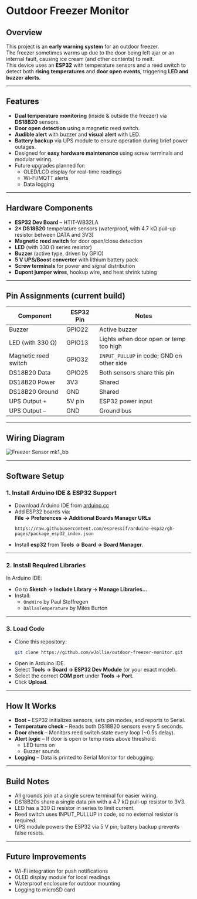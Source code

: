 # Outdoor Freezer Monitor

## Overview
This project is an **early warning system** for an outdoor freezer.  
The freezer sometimes warms up due to the door being left ajar or an internal fault, causing ice cream (and other contents) to melt.  
This device uses an **ESP32** with temperature sensors and a reed switch to detect both **rising temperatures** and **door open events**, triggering **LED and buzzer alerts**.

---

## Features
- **Dual temperature monitoring** (inside & outside the freezer) via **DS18B20** sensors.
- **Door open detection** using a magnetic reed switch.
- **Audible alert** with buzzer and **visual alert** with LED.
- **Battery backup** via UPS module to ensure operation during brief power outages.
- Designed for **easy hardware maintenance** using screw terminals and modular wiring.
- Future upgrades planned for:
  - OLED/LCD display for real-time readings
  - Wi-Fi/MQTT alerts
  - Data logging

---

## Hardware Components
- **ESP32 Dev Board** – HTIT-WB32LA
- **2× DS18B20** temperature sensors (waterproof, with 4.7 kΩ pull-up resistor between DATA and 3V3)
- **Magnetic reed switch** for door open/close detection
- **LED** (with 330 Ω series resistor)
- **Buzzer** (active type, driven by GPIO)
- **5 V UPS/Boost converter** with lithium battery pack
- **Screw terminals** for power and signal distribution
- **Dupont jumper wires**, hookup wire, and heat shrink tubing

---

## Pin Assignments (current build)
| Component           | ESP32 Pin | Notes |
|---------------------|-----------|-------|
| Buzzer              | GPIO22    | Active buzzer |
| LED (with 330 Ω)    | GPIO13    | Lights when door open or temp too high |
| Magnetic reed switch| GPIO32    | `INPUT_PULLUP` in code; GND on other side |
| DS18B20 Data        | GPIO25    | Both sensors share this pin |
| DS18B20 Power       | 3V3       | Shared |
| DS18B20 Ground      | GND       | Shared |
| UPS Output +        | 5V pin    | ESP32 power input |
| UPS Output –        | GND       | Ground bus |

---

## Wiring Diagram
![Freezer Sensor mk1_bb](https://github.com/user-attachments/assets/4d910350-78e9-47eb-bb75-cd98e599055e)

---

## Software Setup

### 1. Install Arduino IDE & ESP32 Support
- Download Arduino IDE from [arduino.cc](https://www.arduino.cc/en/software)
- Add ESP32 boards via:  
  **File → Preferences → Additional Boards Manager URLs**  
  ```
  https://raw.githubusercontent.com/espressif/arduino-esp32/gh-pages/package_esp32_index.json
  ```
- Install **esp32** from **Tools → Board → Board Manager**.

---

### 2. Install Required Libraries
In Arduino IDE:
- Go to **Sketch → Include Library → Manage Libraries…**
- Install:
  - `OneWire` by Paul Stoffregen
  - `DallasTemperature` by Miles Burton

---

### 3. Load Code
- Clone this repository:  
  ```bash
  git clone https://github.com/wJollie/outdoor-freezer-monitor.git
  ```
- Open in Arduino IDE.
- Select **Tools → Board → ESP32 Dev Module** (or your exact model).
- Select the correct **COM port** under **Tools → Port**.
- Click **Upload**.

---

## How It Works
- **Boot** – ESP32 initializes sensors, sets pin modes, and reports to Serial.
- **Temperature check** – Reads both DS18B20 sensors every 5 seconds.
- **Door check** – Monitors reed switch state every loop (~0.5s delay).
- **Alert logic** – If door is open or temp rises above threshold:
  - LED turns on
  - Buzzer sounds
- **Logging** – Data is printed to Serial Monitor for debugging.

---

## Build Notes
- All grounds join at a single screw terminal for easier wiring.
- DS18B20s share a single data pin with a 4.7 kΩ pull-up resistor to 3V3.
- LED has a 330 Ω resistor in series to limit current.
- Reed switch uses INPUT_PULLUP in code, so no external resistor is required.
- UPS module powers the ESP32 via 5 V pin; battery backup prevents false resets.

---

## Future Improvements
- Wi-Fi integration for push notifications
- OLED display module for local readings
- Waterproof enclosure for outdoor mounting
- Logging to microSD card
